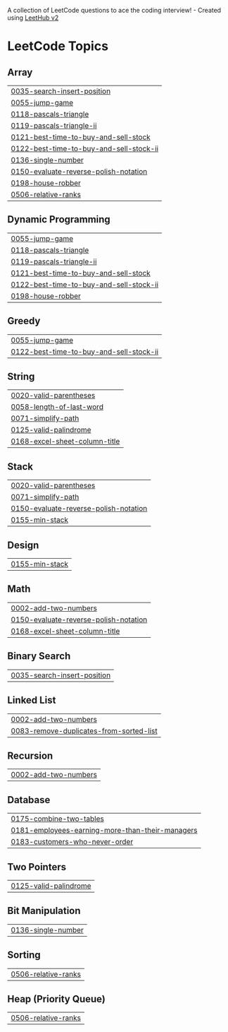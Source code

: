 A collection of LeetCode questions to ace the coding interview! - Created using [LeetHub v2](https://github.com/arunbhardwaj/LeetHub-2.0)
<!---LeetCode Topics Start-->
# LeetCode Topics
## Array
|  |
| ------- |
| [0035-search-insert-position](https://github.com/ShalakaPawar/Data-Structures/tree/master/0035-search-insert-position) |
| [0055-jump-game](https://github.com/ShalakaPawar/Data-Structures/tree/master/0055-jump-game) |
| [0118-pascals-triangle](https://github.com/ShalakaPawar/Data-Structures/tree/master/0118-pascals-triangle) |
| [0119-pascals-triangle-ii](https://github.com/ShalakaPawar/Data-Structures/tree/master/0119-pascals-triangle-ii) |
| [0121-best-time-to-buy-and-sell-stock](https://github.com/ShalakaPawar/Data-Structures/tree/master/0121-best-time-to-buy-and-sell-stock) |
| [0122-best-time-to-buy-and-sell-stock-ii](https://github.com/ShalakaPawar/Data-Structures/tree/master/0122-best-time-to-buy-and-sell-stock-ii) |
| [0136-single-number](https://github.com/ShalakaPawar/Data-Structures/tree/master/0136-single-number) |
| [0150-evaluate-reverse-polish-notation](https://github.com/ShalakaPawar/Data-Structures/tree/master/0150-evaluate-reverse-polish-notation) |
| [0198-house-robber](https://github.com/ShalakaPawar/Data-Structures/tree/master/0198-house-robber) |
| [0506-relative-ranks](https://github.com/ShalakaPawar/Data-Structures/tree/master/0506-relative-ranks) |
## Dynamic Programming
|  |
| ------- |
| [0055-jump-game](https://github.com/ShalakaPawar/Data-Structures/tree/master/0055-jump-game) |
| [0118-pascals-triangle](https://github.com/ShalakaPawar/Data-Structures/tree/master/0118-pascals-triangle) |
| [0119-pascals-triangle-ii](https://github.com/ShalakaPawar/Data-Structures/tree/master/0119-pascals-triangle-ii) |
| [0121-best-time-to-buy-and-sell-stock](https://github.com/ShalakaPawar/Data-Structures/tree/master/0121-best-time-to-buy-and-sell-stock) |
| [0122-best-time-to-buy-and-sell-stock-ii](https://github.com/ShalakaPawar/Data-Structures/tree/master/0122-best-time-to-buy-and-sell-stock-ii) |
| [0198-house-robber](https://github.com/ShalakaPawar/Data-Structures/tree/master/0198-house-robber) |
## Greedy
|  |
| ------- |
| [0055-jump-game](https://github.com/ShalakaPawar/Data-Structures/tree/master/0055-jump-game) |
| [0122-best-time-to-buy-and-sell-stock-ii](https://github.com/ShalakaPawar/Data-Structures/tree/master/0122-best-time-to-buy-and-sell-stock-ii) |
## String
|  |
| ------- |
| [0020-valid-parentheses](https://github.com/ShalakaPawar/Data-Structures/tree/master/0020-valid-parentheses) |
| [0058-length-of-last-word](https://github.com/ShalakaPawar/Data-Structures/tree/master/0058-length-of-last-word) |
| [0071-simplify-path](https://github.com/ShalakaPawar/Data-Structures/tree/master/0071-simplify-path) |
| [0125-valid-palindrome](https://github.com/ShalakaPawar/Data-Structures/tree/master/0125-valid-palindrome) |
| [0168-excel-sheet-column-title](https://github.com/ShalakaPawar/Data-Structures/tree/master/0168-excel-sheet-column-title) |
## Stack
|  |
| ------- |
| [0020-valid-parentheses](https://github.com/ShalakaPawar/Data-Structures/tree/master/0020-valid-parentheses) |
| [0071-simplify-path](https://github.com/ShalakaPawar/Data-Structures/tree/master/0071-simplify-path) |
| [0150-evaluate-reverse-polish-notation](https://github.com/ShalakaPawar/Data-Structures/tree/master/0150-evaluate-reverse-polish-notation) |
| [0155-min-stack](https://github.com/ShalakaPawar/Data-Structures/tree/master/0155-min-stack) |
## Design
|  |
| ------- |
| [0155-min-stack](https://github.com/ShalakaPawar/Data-Structures/tree/master/0155-min-stack) |
## Math
|  |
| ------- |
| [0002-add-two-numbers](https://github.com/ShalakaPawar/Data-Structures/tree/master/0002-add-two-numbers) |
| [0150-evaluate-reverse-polish-notation](https://github.com/ShalakaPawar/Data-Structures/tree/master/0150-evaluate-reverse-polish-notation) |
| [0168-excel-sheet-column-title](https://github.com/ShalakaPawar/Data-Structures/tree/master/0168-excel-sheet-column-title) |
## Binary Search
|  |
| ------- |
| [0035-search-insert-position](https://github.com/ShalakaPawar/Data-Structures/tree/master/0035-search-insert-position) |
## Linked List
|  |
| ------- |
| [0002-add-two-numbers](https://github.com/ShalakaPawar/Data-Structures/tree/master/0002-add-two-numbers) |
| [0083-remove-duplicates-from-sorted-list](https://github.com/ShalakaPawar/Data-Structures/tree/master/0083-remove-duplicates-from-sorted-list) |
## Recursion
|  |
| ------- |
| [0002-add-two-numbers](https://github.com/ShalakaPawar/Data-Structures/tree/master/0002-add-two-numbers) |
## Database
|  |
| ------- |
| [0175-combine-two-tables](https://github.com/ShalakaPawar/Data-Structures/tree/master/0175-combine-two-tables) |
| [0181-employees-earning-more-than-their-managers](https://github.com/ShalakaPawar/Data-Structures/tree/master/0181-employees-earning-more-than-their-managers) |
| [0183-customers-who-never-order](https://github.com/ShalakaPawar/Data-Structures/tree/master/0183-customers-who-never-order) |
## Two Pointers
|  |
| ------- |
| [0125-valid-palindrome](https://github.com/ShalakaPawar/Data-Structures/tree/master/0125-valid-palindrome) |
## Bit Manipulation
|  |
| ------- |
| [0136-single-number](https://github.com/ShalakaPawar/Data-Structures/tree/master/0136-single-number) |
## Sorting
|  |
| ------- |
| [0506-relative-ranks](https://github.com/ShalakaPawar/Data-Structures/tree/master/0506-relative-ranks) |
## Heap (Priority Queue)
|  |
| ------- |
| [0506-relative-ranks](https://github.com/ShalakaPawar/Data-Structures/tree/master/0506-relative-ranks) |
<!---LeetCode Topics End-->